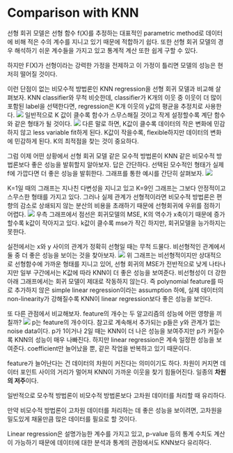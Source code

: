 # Comparison with KNN
선형 회귀 모델은 선형 함수 f(X)를 추정하는 대표적인 parametric method로 데이터에 비해 적은 수의 계수를 지니고 있기 때문에 적합하기 쉽다. 또한 선형 회귀 모델의 경우 해석하기 쉬운 계수들을 가지고 있고 통계적 계산 또한 쉽게 구할 수 있다.

하지만 F(X)가 선형이라는 강력한 가정을 전제하고 이 가정이 틀리면 모델의 성능은 현저히 떨어질 것이다.

이런 단점이 없는 비모수적 방법론인 KNN regression을 선형 회귀 모델과 비교해 살펴보자.
KNN classifier와 무척 비슷한데, classifier가 K개의 이웃 중 이웃이 더 많이 포함된 label을 선택한다면, regression은 K개 이웃의 y값의 평균을 추정치로 사용한다.
![](https://velog.velcdn.com/images/suwdle/post/231adf06-03b2-493c-9e79-625b0b7d41ec/image.png)
일반적으로 K 값이 클수록 함수가 스무스해질 것이고 작게 설정할수록 계단 함수와 같은 형태가 될 것이다.
![](https://velog.velcdn.com/images/suwdle/post/71ccbc3c-d3be-4a20-a75b-771844e92832/image.png)
다른 말로 하면, K값이 클수록 데이터의 작은 변화에 민감하지 않고 less variable fit하게 된다. K값이 작을수록, flexible하지만 데이터의 변화에 민감하게 된다. K의 최적점을 찾는 것이 중요하다.

그럼 이제 어떤 상황에서 선형 회귀 모델 같은 모수적 방법론이 KNN 같은 비모수적 방법론보다 좋은 성능을 발휘할지 알아보자. 답은 간단하다. 선택된 모수적인 형태가 실제 f에 가깝다면 더 좋은 성능을 발휘한다.
그래프를 통한 예시를 간단히 살펴보자.
![](https://velog.velcdn.com/images/suwdle/post/d28e25d3-6ac0-4774-ad3c-01be42e3ae9c/image.png)

K=1일 때의 그래프는 지나친 다변성을 지니고 있고 K=9인 그래프는 그보다 안정적이고 스무스한 형태를 가지고 있다.
그러나 실제 관계가 선형적이라면 비모수적 방법론은 편향의 감소로 상쇄되지 않는 분산의 비용을 초래하기 때문에 선형회귀에 우위를 점하기 어렵다.
![](https://velog.velcdn.com/images/suwdle/post/ce781867-6361-4b76-96a2-9ed01f57b8f7/image.png)
우측 그래프에서 점선은 회귀모델의 MSE, K의 역수가 x축이기 때문에 증가할수록 k값이 작아지고 있다. k값이 클수록 mse가 작긴 하지만, 회귀모델을 능가하지는 못한다.

실전에서는 x와 y 사이의 관계가 정확히 선형일 때는 무척 드물다. 비선형적인 관계에서 둘 중 더 좋은 성능을 보이는 것을 찾아보자.
![](https://velog.velcdn.com/images/suwdle/post/5b3f98f5-07c5-4347-9ae1-f358cc5453ea/image.png)
위 그래프는 비선형적이지만 상대적으로 선형함수에 가까운 형태를 지니고 있어, 선형 회귀의 MSE가 전반적으로 낮게 나타나지만 일부 구간에서는 K값에 따라 KNN이 더 좋은 성능을 보여준다. 
비선형성이 더 강한 아래 그래프에서는 회귀 모델이 제대로 작동하지 않는다.
즉 polynomial feature를 따로 추가하지 않은 simple linear regression이라는 assumption 하에, 실제 데이터의 non-linearity가 강해질수록 KNN이 linear regression보다 좋은 성능을 보인다.

또 다른 관점에서 비교해보자. feature의 개수는 두 알고리즘의 성능에 어떤 영향을 끼칠까?
![](https://velog.velcdn.com/images/suwdle/post/e593d83f-8514-4ea5-8628-61c3adddc202/image.png)
p는 feature의 개수이다. 참고로 계속해서 추가되는 p들은 y와 관계가 없는 noise data이다. p가 1이거나 2일 때는 KNN이 더 나은 성능을 보여주지만 p가 커질수록 KNN의 성능이 매우 나빠진다. 하지만 linear regression은 계속 일정한 성능을 보여준다. coefficient만 늘어났을 뿐, 같은 작업을 반복하고 있기 때문이다. 

feature가 늘어난다는 건 데이터의 차원이 커진다는 의미이기도 하다. 차원이 커지면 데이터 포인트 사이의 거리가 멀어져 KNN이 가까운 이웃을 찾기 힘들어진다. 일종의 **차원의 저주**이다.

일반적으로 모수적 방법론이 비모수적 방법론보다 고차원 데이터를 처리할 때 유리하다.

만약 비모수적 방법론이 고차원 데이터를 처리하는 데 좋은 성능을 보이려면, 고차원을 밀도있게 채울만큼 많은 데이터를 필요로 할 것이다.

Linear regression은 설명가능한 계수를 가지고 있고, p-value 등의 통계 수치도 계산이 가능하기 때문에 데이터에 대한 분석과 통계의 관점에서도 KNN보다 유리하다.
